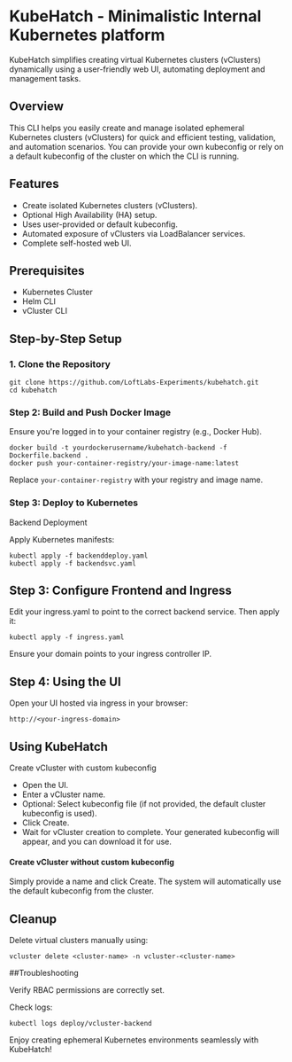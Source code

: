 # KubeHatch - Minimalistic Internal Kubernetes platform

KubeHatch simplifies creating virtual Kubernetes clusters (vClusters) dynamically using a user-friendly web UI, automating deployment and management tasks.

## Overview

This CLI helps you easily create and manage isolated ephemeral Kubernetes clusters (vClusters) for quick and efficient testing, validation, and automation scenarios. You can provide your own kubeconfig or rely on a default kubeconfig of the cluster on which the CLI is running.

## Features

- Create isolated Kubernetes clusters (vClusters).
- Optional High Availability (HA) setup.
- Uses user-provided or default kubeconfig.
- Automated exposure of vClusters via LoadBalancer services.
- Complete self-hosted web UI.

## Prerequisites

- Kubernetes Cluster
- Helm CLI
- vCluster CLI

## Step-by-Step Setup

### 1. Clone the Repository
```
git clone https://github.com/LoftLabs-Experiments/kubehatch.git
cd kubehatch
```

### Step 2: Build and Push Docker Image

Ensure you're logged in to your container registry (e.g., Docker Hub).
```
docker build -t yourdockerusername/kubehatch-backend -f Dockerfile.backend .
docker push your-container-registry/your-image-name:latest
```
Replace `your-container-registry` with your registry and image name.

### Step 3: Deploy to Kubernetes

Backend Deployment

Apply Kubernetes manifests:
```
kubectl apply -f backenddeploy.yaml
kubectl apply -f backendsvc.yaml
```
## Step 3: Configure Frontend and Ingress

Edit your ingress.yaml to point to the correct backend service. Then apply it:
```
kubectl apply -f ingress.yaml
```
Ensure your domain points to your ingress controller IP.

## Step 4: Using the UI

Open your UI hosted via ingress in your browser:

```http://<your-ingress-domain>```

## Using KubeHatch

Create vCluster with custom kubeconfig

- Open the UI.
- Enter a vCluster name.
- Optional: Select kubeconfig file (if not provided, the default cluster kubeconfig is used).
- Click Create.
- Wait for vCluster creation to complete. Your generated kubeconfig will appear, and you can download it for use.

#### Create vCluster without custom kubeconfig

Simply provide a name and click Create. The system will automatically use the default kubeconfig from the cluster.

## Cleanup

Delete virtual clusters manually using:

```
vcluster delete <cluster-name> -n vcluster-<cluster-name>
```

##Troubleshooting

Verify RBAC permissions are correctly set.

Check logs:

```
kubectl logs deploy/vcluster-backend
```


Enjoy creating ephemeral Kubernetes environments seamlessly with KubeHatch!
